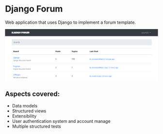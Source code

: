 # Django Forum

Web application that uses Django to implement a forum template.

![Forum preview](forum_preview.png)


## Aspects covered: 

- Data models 
- Structured views
- Extensibility 
- User authentication system and account manage
- Multiple structured tests

